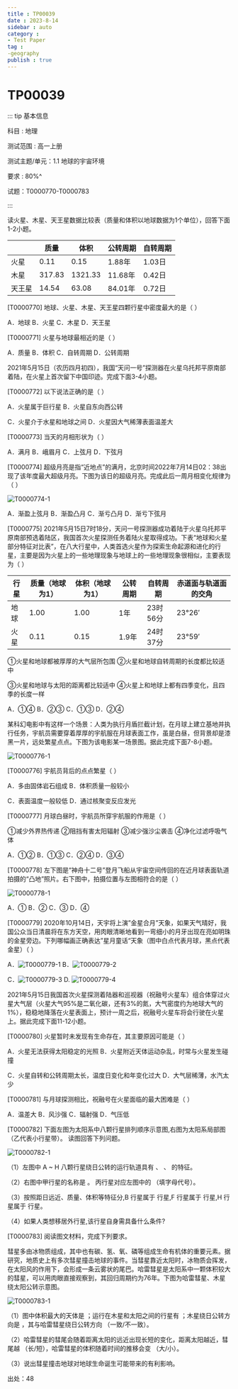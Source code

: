 ```yaml
---
title : TP00039
date : 2023-8-14
sidebar : auto
category : 
- Test Paper
tag : 
-geography
publish : true
---
```

# TP00039

::: tip 基本信息

科目 : 地理

测试范围 : 高一上册

测试主题/单元：1.1 地球的宇宙环境

要求 : 80%^

试题：T0000770-T0000783

::: 

读火星、木星、天王星数据比较表（质量和体积以地球数据为1个单位），回答下面1-2小题。

|        | 质量   | 体积    | 公转周期 | 自转周期 |
| ------ | ------ | ------- | -------- | -------- |
| 火星   | 0.11   | 0.15    | 1.88年   | 1.03日   |
| 木星   | 317.83 | 1321.33 | 11.68年  | 0.42日   |
| 天王星 | 14.54  | 63.08   | 84.01年  | 0.72日   |

[T0000770] 地球、火星、木星、天王星四颗行星中密度最大的是（  ）

A．地球	B．火星	C．木星	D．天王星

[T0000771] 火星与地球最相近的是（  ）

A．质量	B．体积	C．自转周期	D．公转周期

2021年5月15日（农历四月初四），我国“天问一号”探测器在火星乌托邦平原南部着陆，在火星上首次留下中国印迹。完成下面3-4小题。

[T0000772] 以下说法正确的是（  ）

A．火星属于巨行星	B．火星自东向西公转

C．火星介于水星和地球之间	D．火星因大气稀薄表面温差大

[T0000773] 当天的月相形状为（  ）

A．满月	B．峨眉月	C．上弦月	D．下弦月

[T0000774] 超级月亮是指“近地点”的满月，北京时间2022年7月14日02：38出现了该年度最大超级月亮。下图为该日的超级月亮。完成此后一周月相变化规律为（  ）

![T0000774-1](./img/T0000774-1.png) 

A．渐盈上弦月	B．渐盈凸月	C．渐亏凸月	D．渐亏下弦月

[T0000775] 2021年5月15日7时18分，天问一号探测器成功着陆于火星乌托邦平原南部预选着陆区，我国首次火星探测任务着陆火星取得成功。下表“地球和火星部分特征对比表”，在八大行星中，人类首选火星作为探索生命起源和进化的行星，主要是因为火星上的一些地理现象与地球上的一些地理现象很相似，主要表现为（  ）

| 行星 | 质量（地球为1） | 体积（地球为1） | 公转周期 | 自转周期 | 赤道面与轨道面的交角 |
| ---- | --------------- | --------------- | -------- | -------- | -------------------- |
| 地球 | 1.00            | 1.00            | 1年      | 23时56分 | 23°26′               |
| 火星 | 0.11            | 0.15            | 1.9年    | 24时37分 | 23°59′               |



①火星和地球都被厚厚的大气层所包围	②火星和地球自转周期的长度都比较适中

③火星和地球与太阳的距离都比较适中	④火星上和地球上都有四季变化，且四季的长度一样

A．①④	B．②③	C．①③	D．②④

某科幻电影中有这样一个场景：人类为执行月盾拦截计划，在月球上建立基地并执行任务，宇航员需要穿着厚厚的宇航服在月球表面工作，虽是白昼，但背景却是漆黑一片，远处繁星点点。下图为该电影某一场景图。据此完成下面7-8小题。

![T0000776-1](./img/T0000776-1.png) 

[T0000776] 宇航员背后的点点繁星（  ）

A．多由固体岩石组成	B．体积质量一般较小

C．表面温度一般较低	D．通过核聚变反应发光

[T0000777] 月球白昼时，宇航员所穿宇航服的作用是（  ）

①减少外界热传递	②阻挡有害太阳辐射	③减少强沙尘袭击	④净化过滤呼吸气体

A．①②	B．①③	C．②④	D．③④


[T0000778] 左下图是“神舟十二号”登月飞船从宇宙空间传回的在近月球表面轨道拍摄的“凸地”照片。右下图中，拍摄位置与左图相符合的是（  ）

![T0000778-1](./img/T0000778-1.png) 

A．①	B．②	C．③	D．④

[T0000779] 2020年10月14日，天宇将上演”金星合月”天象，如果天气晴好，我国公众当日清晨将在东方天空，用肉眼清晰地看到一弯细小的月牙出现在亮如明珠的金星旁边。下列哪幅画正确表达”星月童话“天象（图中白点代表月球，黑点代表金星）（  ）

A．![T0000779-1](./img/T0000779-1.png)    B．![T0000779-2](./img/T0000779-2.png) 

C．![T0000779-3](./img/T0000779-3.png)    D. ![T0000779-4](./img/T0000779-4.png) 

2021年5月15日我国首次火星探测着陆器和巡视器（祝融号火星车）组合体穿过火星大气层（火星大气95%是二氧化碳，还有3%的氮，大气密度约为地球大气的1%），稳稳地降落在火星表面上，预计一周之后，祝融号火星车将会行驶在火星上。据此完成下面11-12小题。

[T0000780] 火星暂时未发现有生命存在，其主要原因可能是（  ）

A．火星无法获得太阳稳定的光照	B．火星附近天体运动杂乱，时常与火星发生碰撞

C．火星自转和公转周期太长，温度日变化和年变化过大	D．大气层稀薄，水汽太少

[T0000781] 与月球探测相比，祝融号在火星面临的最大困难是（  ）

A．温差大	B．风沙强	C．辐射强	D．气压低


[T0000782] 下面左图为太阳系中八颗行星排列顺序示意图,右图为太阳系局部图（乙代表小行星带）。 读图回答下列问题。

![T0000782-1](./img/T0000782-1.png) 

（1）左图中 A ~ H 八颗行星绕日公转的运行轨道具有     、     、       的特征。

（2）右图中甲行星的名称是       。 丙行星对应左图中的       （填字母代号）。

（3）按照距日远近、质量、体积等特征分,B 行星属于       行星,F 行星属于       行星,H 行星属于     行星。

（4）如果人类想移居外行星,该行星自身需具备什么条件?











[T0000783] 阅读图文材料，完成下列要求。

彗星多由冰物质组成，其中也有碳、氢、氧、磷等组成生命有机体的重要元素。据研究，地质史上有多次彗星撞击地球的事件。当彗星靠近太阳时，冰物质会挥发，在太阳风的作用下，会形成一条云雾状的尾巴。哈雷彗星是太阳系中一颗体积较大的彗星，可以用肉眼直接观察到，其回归周期约为76年。下图为哈雷彗星、木星绕太阳公转示意图。

![T0000783-1](./img/T0000783-1.png) 

（1）图中体积最大的天体是        ；运行在木星和太阳之间的行星有        ；木星绕日公转方向是        ，其与哈雷彗星绕日公转方向        （一致/不一致）。

（2）哈雷彗星的彗尾会随着距离太阳的远近出现长短的变化，距离太阳越近，彗尾越         （长/短），哈雷彗星的体积随着时间的推移会变        （大/小）。

（3）说出彗星撞击地球对地球生命诞生可能带来的有利影响。





出处：48